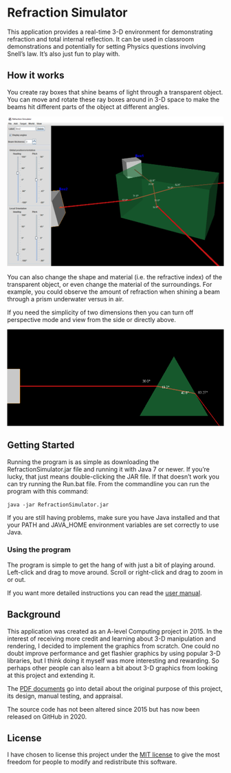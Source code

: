 # Refraction Simulator

This application provides a real-time 3-D environment for demonstrating refraction and total internal reflection.
It can be used in classroom demonstrations and potentially for setting Physics questions involving Snell’s law.
It’s also just fun to play with.

## How it works

You create ray boxes that shine beams of light through a transparent object.
You can move and rotate these ray boxes around in 3-D space to make the beams hit different parts of the object at different angles.

![Two beams shining through a glass cuboid](cuboid-example.png)

You can also change the shape and material (i.e. the refractive index) of the transparent object, or even change the material of the surroundings.
For example, you could observe the amount of refraction when shining a beam through a prism underwater versus in air.

If you need the simplicity of two dimensions then you can turn off perspective mode and view from the side or directly above.

![A side view without perspective](2d-example.png)

## Getting Started

Running the program is as simple as downloading the RefractionSimulator.jar file and running it with Java 7 or newer. If you’re lucky, that just means double-clicking the JAR file.
If that doesn’t work you can try running the Run.bat file.
From the commandline you can run the program with this command:
```
java -jar RefractionSimulator.jar
```
If you are still having problems, make sure you have Java installed and that your PATH and JAVA_HOME environment variables are set correctly to use Java.

### Using the program
The program is simple to get the hang of with just a bit of playing around. Left-click and drag to move around. Scroll or right-click and drag to zoom in or out.

If you want more detailed instructions you can read the [user manual](documents/User%20Manual.pdf).

## Background

This application was created as an A-level Computing project in 2015.
In the interest of receiving more credit and learning about 3-D manipulation and rendering, I decided to implement the graphics from scratch.
One could no doubt improve performance and get flashier graphics by using popular 3-D libraries, but I think doing it myself was more interesting and rewarding.
So perhaps other people can also learn a bit about 3-D graphics from looking at this project and extending it.

The [PDF documents](documents) go into detail about the original purpose of this project, its design, manual testing, and appraisal.

The source code has not been altered since 2015 but has now been released on GitHub in 2020.

## License

I have chosen to license this project under the [MIT license](LICENSE.txt) to give the most freedom for people to modify and redistribute this software.